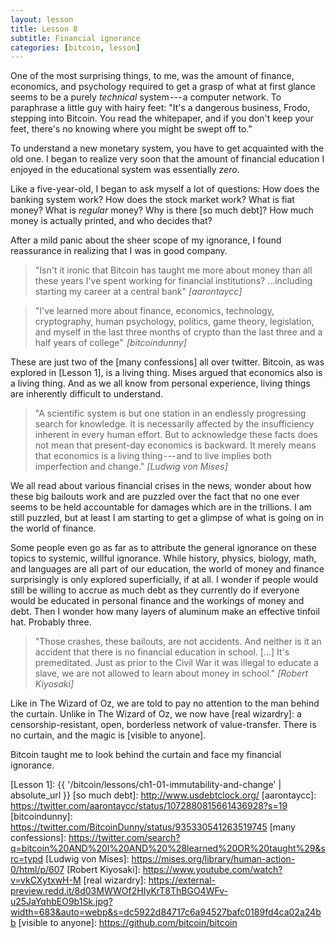```yaml
---
layout: lesson
title: Lesson 8
subtitle: Financial ignorance
categories: [bitcoin, lesson]
---
```




One of the most surprising things, to me, was the amount of finance,
economics, and psychology required to get a grasp of what at first
glance seems to be a purely *technical* system --- a computer network.
To paraphrase a little guy with hairy feet: "It's a dangerous business,
Frodo, stepping into Bitcoin. You read the whitepaper, and if you don't
keep your feet, there's no knowing where you might be swept off to."

To understand a new monetary system, you have to get acquainted with the
old one. I began to realize very soon that the amount of financial
education I enjoyed in the educational system was essentially *zero*.

Like a five-year-old, I began to ask myself a lot of questions: How does
the banking system work? How does the stock market work? What is fiat
money? What is *regular* money? Why is there [so much debt]? How much
money is actually printed, and who decides that?

After a mild panic about the sheer scope of my ignorance, I found
reassurance in realizing that I was in good company.

> "Isn't it ironic that Bitcoin has taught me more about money than all
> these years I've spent working for financial
> institutions? ...including starting my career at a central
> bank"
> <cite>[aarontaycc]</cite>

> "I've learned more about finance, economics, technology, cryptography,
> human psychology, politics, game theory, legislation, and myself in
> the last three months of crypto than the last three and a half years
> of college" 
> <cite>[bitcoindunny]</cite>

These are just two of the [many confessions] all over twitter. Bitcoin,
as was explored in [Lesson 1], is a living thing. Mises argued that
economics also is a living thing. And as we all know from personal
experience, living things are inherently difficult to understand.

> "A scientific system is but one station in an endlessly progressing
> search for knowledge. It is necessarily affected by the insufficiency
> inherent in every human effort. But to acknowledge these facts does
> not mean that present-day economics is backward. It merely means that
> economics is a living thing --- and to live implies both imperfection
> and change."
> <cite>[Ludwig von Mises]</cite>

We all read about various financial crises in the news, wonder about how
these big bailouts work and are puzzled over the fact that no one ever
seems to be held accountable for damages which are in the trillions. I
am still puzzled, but at least I am starting to get a glimpse of what is
going on in the world of finance.

Some people even go as far as to attribute the general ignorance on
these topics to systemic, willful ignorance. While history, physics,
biology, math, and languages are all part of our education, the world of
money and finance surprisingly is only explored superficially, if at
all. I wonder if people would still be willing to accrue as much debt as
they currently do if everyone would be educated in personal finance and
the workings of money and debt. Then I wonder how many layers of
aluminum make an effective tinfoil hat. Probably three.

> "Those crashes, these bailouts, are not accidents. And neither is it
> an accident that there is no financial education in school. [...]
> It's premeditated. Just as prior to the Civil War it was illegal to
> educate a slave, we are not allowed to learn about money in school."
> <cite>[Robert Kiyosaki]</cite>

Like in The Wizard of Oz, we are told to pay no attention to the man
behind the curtain. Unlike in The Wizard of Oz, we now have [real
wizardry]: a censorship-resistant, open, borderless network of
value-transfer. There is no curtain, and the magic is [visible to
anyone].

Bitcoin taught me to look behind the curtain and face my financial
ignorance.

[Lesson 1]: {{ '/bitcoin/lessons/ch1-01-immutability-and-change' | absolute_url }}
[so much debt]: http://www.usdebtclock.org/
[aarontaycc]: https://twitter.com/aarontaycc/status/1072880815661436928?s=19
[bitcoindunny]: https://twitter.com/BitcoinDunny/status/935330541263519745
[many confessions]: https://twitter.com/search?q=bitcoin%20AND%20I%20AND%20%28learned%20OR%20taught%29&src=typd
[Ludwig von Mises]: https://mises.org/library/human-action-0/html/p/607
[Robert Kiyosaki]: https://www.youtube.com/watch?v=vkCXytxwH-M
[real wizardry]: https://external-preview.redd.it/8d03MWWOf2HIyKrT8ThBGO4WFv-u25JaYqhbEO9b1Sk.jpg?width=683&auto=webp&s=dc5922d84717c6a94527bafc0189fd4ca02a24bb
[visible to anyone]: https://github.com/bitcoin/bitcoin
